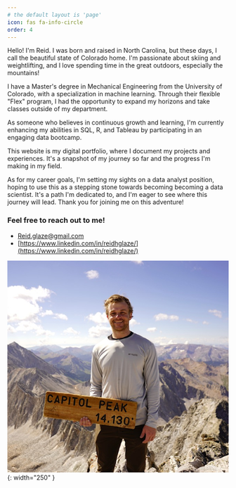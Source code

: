 ```yaml
---
# the default layout is 'page'
icon: fas fa-info-circle
order: 4
---
```



Hello! I'm Reid. I was born and raised in North Carolina, but these days, I call the beautiful state of Colorado home. I'm passionate about skiing and weightlifting, and I love spending time in the great outdoors, especially the mountains!

I have a Master's degree in Mechanical Engineering from the University of Colorado, with a specialization in machine learning. Through their flexible "Flex" program, I had the opportunity to expand my horizons and take classes outside of my department.

As someone who believes in continuous growth and learning, I'm currently enhancing my abilities in SQL, R, and Tableau by participating in an engaging data bootcamp. 

This website is my digital portfolio, where I document my projects and experiences. It's a snapshot of my journey so far and the progress I'm making in my field.

As for my career goals, I'm setting my sights on a data analyst position, hoping to use this as a stepping stone towards becoming becoming a data scientist. It's a path I'm dedicated to, and I'm eager to see where this journey will lead. Thank you for joining me on this adventure!

### Feel free to reach out to me!
* Reid.glaze@gmail.com
* [https://www.linkedin.com/in/reidhglaze/](https://www.linkedin.com/in/reidhglaze/)

![by origin](/assets/images/mountains.jpg){: width="250" }